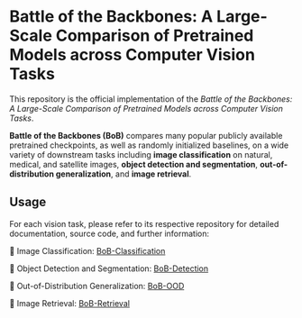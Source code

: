 # Battle of the Backbones: A Large-Scale Comparison of Pretrained Models across Computer Vision Tasks

This repository is the official implementation of the *Battle of the Backbones: A Large-Scale Comparison of Pretrained Models across Computer Vision Tasks*.


<strong>Battle of the Backbones (BoB)</strong> compares many popular publicly available pretrained checkpoints, as well as randomly initialized baselines, on a wide variety of downstream tasks including <strong>image classification</strong> on natural, medical, and satellite images, <strong>object detection and segmentation</strong>, <strong>out-of-distribution generalization</strong>, and <strong>image retrieval</strong>.

## Usage

For each vision task, please refer to its respective repository for detailed documentation, source code, and further information:

:star2: Image Classification: [BoB-Classification](https://github.com/anonymous27861/bob-classification)

:star2: Object Detection and Segmentation: [BoB-Detection](link2)

:star2: Out-of-Distribution Generalization: [BoB-OOD](link3)

:star2: Image Retrieval: [BoB-Retrieval](link4)


